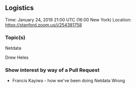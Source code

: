 ## Logistics

Time: January 24, 2019 21:00 UTC (16:00 New York)
Location: https://stanford.zoom.us/j/254381758

### Topic(s)

Netdata

Drew Heles

### Show interest by way of a Pull Request

* Francis Kayiwa - how we've been doing Netdata Wrong
